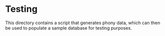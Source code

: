 # Testing

This directory contains a script that generates phony data, which can then be
used to populate a sample database for testing purposes.
